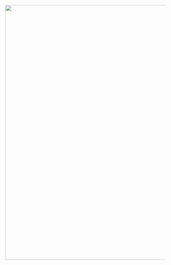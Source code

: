 <p align="center">
<img src="https://lh3.googleusercontent.com/-QvzdmSfbDjw/WxoR_jZJM-I/AAAAAAAABnE/DeycKa0VoZ8UkXIK-4hLcaswqJO-iu9WQCJoC/w530-h419-n-rw/kasl%25C3%25A7kfjaslkjalskajf.png" width="800"/>
</p>
